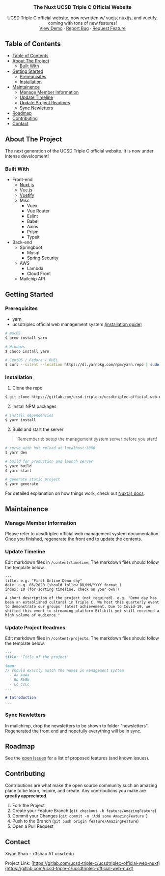 <!-- PROJECT LOGO -->
<br />
<p align="center">
  <!-- <a href="https://github.com/github_username/repo">
    <img src="images/logo.png" alt="Logo" width="80" height="80">
  </a> -->

  <h3 align="center">The Nuxt UCSD Triple C Official Website</h3>

  <p align="center">
    UCSD Triple C official website, now rewritten w/ vuejs, nuxtjs, and vuetify, coming with tons of new features!
    <br />
    <a href="https://github.com/github_username/repo">View Demo</a>
    ·
    <a href="https://github.com/github_username/repo/issues">Report Bug</a>
    ·
    <a href="https://github.com/github_username/repo/issues">Request Feature</a>
  </p>
</p>



<!-- TABLE OF CONTENTS -->
## Table of Contents

- [Table of Contents](#table-of-contents)
- [About The Project](#about-the-project)
  - [Built With](#built-with)
- [Getting Started](#getting-started)
  - [Prerequisites](#prerequisites)
  - [Installation](#installation)
- [Maintainence](#maintainence)
  - [Manage Member Information](#manage-member-information)
  - [Update Timeline](#update-timeline)
  - [Update Project Readmes](#update-project-readmes)
  - [Sync Newletters](#sync-newletters)
- [Roadmap](#roadmap)
- [Contributing](#contributing)
- [Contact](#contact)



<!-- ABOUT THE PROJECT -->
## About The Project

The next generation of the UCSD Triple C official website. It is now under intense development!

### Built With
* Front-end
  * [Nuxt.js](https://nuxtjs.org)
  * [Vue.js](https://vuejs.org)
  * [Vuetify](https://vuetifyjs.com)
  * Misc
    * Vuex
    * Vue Router
    * Eslint
    * Babel
    * Axios
    * Prism
    * Typeit
* Back-end
  * Springboot
    * Mysql
    * Spring Security
  * AWS
    * Lambda
    * Cloud Front
  * Mailchip API



<!-- GETTING STARTED -->
## Getting Started

### Prerequisites

* yarn
* ucsdtriplec official web management system [(installation guide)](https://gitlab.com/ucsd-triple-c/ucsdtriplec-official-web-management-sys)
```sh
# macOS
$ brew install yarn

# Windows
$ choco install yarn

# CentOS / Fedora / RHEL
$ curl --silent --location https://dl.yarnpkg.com/rpm/yarn.repo | sudo tee /etc/yum.repos.d/yarn.repo
```

### Installation

1. Clone the repo
```sh
$ git clone https://gitlab.com/ucsd-triple-c/ucsdtriplec-official-web-nuxt.git
```
2. Install NPM packages
```bash
# install dependencies
$ yarn install
```
2. Build and start the server

> Remember to setup the management system server before you start!

```bash
# serve with hot reload at localhost:3000
$ yarn dev

# build for production and launch server
$ yarn build
$ yarn start

# generate static project
$ yarn generate
```

For detailed explanation on how things work, check out [Nuxt.js docs](https://nuxtjs.org).

## Maintainence
### Manage Member Information
Please refer to ucsdtriplec official web management system documentation. Once you finished, regenerate the front end to update the contents.

### Update Timeline
Edit markdown files in `/content/timeline`. The markdown files should follow the template below.
```
---
title: e.g. "First Online Demo day"
date: e.g. 06/2020 (should follow DD/MM/YYYY format )
index: 10 (for sorting timeline, check on your own!)
---
A short description of the project (not required). e.g. "Demo day has been an established cultural in Triple C. We host this quarterly event to demonstrate our groups' latest achievement. Due to Covid-19, we shifted this event to streaming platform Bilibili yet still received a high volume of audience."
```

### Update Project Readmes
Edit markdown files in `/content/projects`. The markdown files should follow the template below.
```markdown
---
title: 'Title of the project'

team:
// should exactly match the names in management system
  - Aa AaAa
  - Bb BbBb
  - Cc CcCc
---

# Introduction
...
```

### Sync Newletters
In mailchimp, drop the newsletters to be shown to folder "newsletters". Regenerated the front end and hopefully everything will be in sync.
<!-- ROADMAP -->
## Roadmap

See the [open issues](https://gitlab.com/ucsd-triple-c/ucsdtriplec-official-web-nuxt/issues) for a list of proposed features (and known issues).
<!-- CONTRIBUTING -->
## Contributing

Contributions are what make the open source community such an amazing place to be learn, inspire, and create. Any contributions you make are **greatly appreciated**.

1. Fork the Project
2. Create your Feature Branch (`git checkout -b feature/AmazingFeature`)
3. Commit your Changes (`git commit -m 'Add some AmazingFeature'`)
4. Push to the Branch (`git push origin feature/AmazingFeature`)
5. Open a Pull Request

<!-- CONTACT -->
## Contact

Xiyan Shao - x3shao AT ucsd.edu

Project Link: [https://gitlab.com/ucsd-triple-c/ucsdtriplec-official-web-nuxt](https://gitlab.com/ucsd-triple-c/ucsdtriplec-official-web-nuxt)
